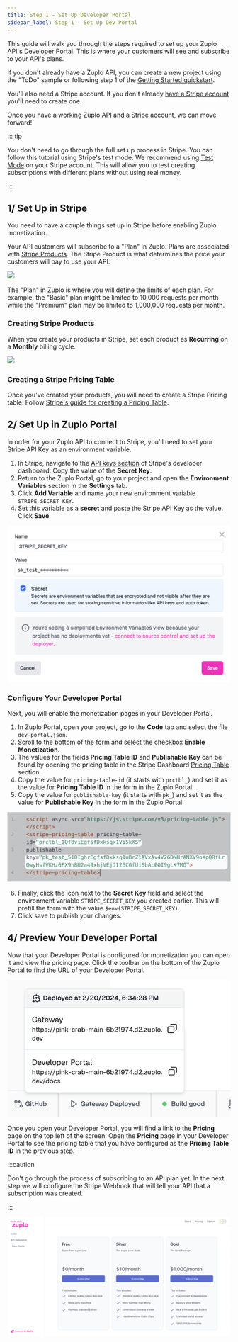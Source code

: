 ```yaml
---
title: Step 1 - Set Up Developer Portal
sidebar_label: Step 1 - Set Up Dev Portal
---
```


This guide will walk you through the steps required to set up your Zuplo API's
Developer Portal. This is where your customers will see and subscribe to your
API's plans.

If you don't already have a Zuplo API, you can create a new project using the
"ToDo" sample or following step 1 of the
[Getting Started quickstart](./step-1-setup-basic-gateway.md).

You'll also need a Stripe account. If you don't already
[have a Stripe account](https://dashboard.stripe.com/register) you'll need to
create one.

Once you have a working Zuplo API and a Stripe account, we can move forward!

::: tip

You don't need to go through the full set up process in Stripe. You can follow
this tutorial using Stripe's test mode. We recommend using
[Test Mode](https://docs.stripe.com/test-mode) on your Stripe account. This will
allow you to test creating subscriptions with different plans without using real
money.

:::

## 1/ Set Up in Stripe

You need to have a couple things set up in Stripe before enabling Zuplo
monetization.

Your API customers will subscribe to a "Plan" in Zuplo. Plans are associated
with [Stripe Products](https://docs.stripe.com/products-prices/getting-started).
The Stripe Product is what determines the price your customers will pay to use
your API.

![](https://cdn.zuplo.com/assets/aa34975a-2906-4869-9dd6-bd13e5b0dcda.png)

The "Plan" in Zuplo is where you will define the limits of each plan. For
example, the "Basic" plan might be limited to 10,000 requests per month while
the "Premium" plan may be limited to 1,000,000 requests per month.

### Creating Stripe Products

When you create your products in Stripe, set each product as **Recurring** on a
**Monthly** billing cycle.

![](https://cdn.zuplo.com/assets/0b7bc4e5-9e92-4b24-a4d5-16fe389bec8f.png)

### Creating a Stripe Pricing Table

Once you've created your products, you will need to create a Stripe Pricing
table. Follow
[Stripe's guide for creating a Pricing Table](https://docs.stripe.com/payments/checkout/pricing-table).

## 2/ Set Up in Zuplo Portal

In order for your Zuplo API to connect to Stripe, you'll need to set your Stripe
API Key as an environment variable.

1. In Stripe, navigate to the
   [API keys section](https://dashboard.stripe.com/apikeys) of Stripe's
   developer dashboard. Copy the value of the **Secret Key**.
2. Return to the Zuplo Portal, go to your project and open the **Environment
   Variables** section in the **Settings** tab.
3. Click **Add Variable** and name your new environment variable
   `STRIPE_SECRET_KEY`.
4. Set this variable as a **secret** and paste the Stripe API Key as the value.
   Click **Save**.

![Save Environment Variable](../../public/media/monetization-dev-portal-setup/image-1a.png)

### Configure Your Developer Portal

Next, you will enable the monetization pages in your Developer Portal.

1. In Zuplo Portal, open your project, go to the **Code** tab and select the
   file `dev-portal.json`.
2. Scroll to the bottom of the form and select the checkbox **Enable
   Monetization**.
3. The values for the fields **Pricing Table ID** and **Publishable Key** can be
   found by opening the pricing table in the Stripe Dashboard
   [Pricing Table](https://dashboard.stripe.com/pricing-tables) section.
4. Copy the value for `pricing-table-id` (it starts with `prctbl_`) and set it
   as the value for **Pricing Table ID** in the form in the Zuplo Portal.
5. Copy the value for `publishable-key` (it starts with `pk_`) and set it as the
   value for **Publishable Key** in the form in the Zuplo Portal.

![Pricing Table](../../public/media/monetization-dev-portal-setup/image-2a.png)

6. Finally, click the <EnvironmentVariablePicker/> icon next to the **Secret
   Key** field and select the environment variable `STRIPE_SECRET_KEY` you
   created earlier. This will prefill the form with the value
   `$env(STRIPE_SECRET_KEY)`.
7. Click save to publish your changes.

## 4/ Preview Your Developer Portal

Now that your Developer Portal is configured for monetization you can open it
and view the pricing page. Click the toolbar on the bottom of the Zuplo Portal
to find the URL of your Developer Portal.

![Dev Portal Link](../../public/media/monetization-dev-portal-setup/image-3a.png)

Once you open your Developer Portal, you will find a link to the **Pricing**
page on the top left of the screen. Open the **Pricing** page in your Developer
Portal to see the pricing table that you have configured as the **Pricing Table
ID** in the previous step.

:::caution

Don't go through the process of subscribing to an API plan yet. In the next step
we will configure the Stripe Webhook that will tell your API that a subscription
was created.

:::

![Pricing Table](../../public/media/monetization-dev-portal-setup/image.png)
